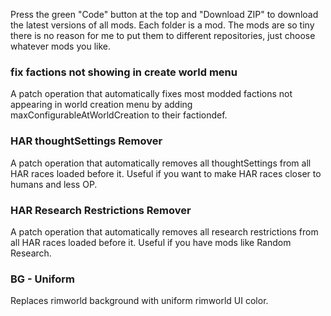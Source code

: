 Press the green "Code" button at the top and "Download ZIP" to download the latest versions of all mods. Each folder is a mod. The mods are so tiny there is no reason for me to put them to different repositories, just choose whatever mods you like.

### fix factions not showing in create world menu 
A patch operation that automatically fixes most modded factions not appearing in world creation menu by adding maxConfigurableAtWorldCreation to their factiondef.

### HAR thoughtSettings Remover
A patch operation that automatically removes all thoughtSettings from all HAR races loaded before it. Useful if you want to make HAR races closer to humans and less OP.

### HAR Research Restrictions Remover
A patch operation that automatically removes all research restrictions from all HAR races loaded before it. Useful if you have mods like Random Research.

### BG - Uniform
Replaces rimworld background with uniform rimworld UI color.

